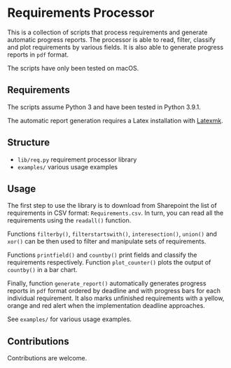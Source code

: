 # Requirements Processor

This is a collection of scripts that process requirements and generate automatic progress reports. The processor is able to read, filter, classify and plot requirements by various fields. It is also able to generate progress reports in `pdf` format.

The scripts have only been tested on macOS.

## Requirements

The scripts assume Python 3 and have been tested in Python 3.9.1.

The automatic report generation requires a Latex installation with [Latexmk](https://mg.readthedocs.io/latexmk.html).

## Structure

* `lib/req.py` requirement processor library
* `examples/` various usage examples

## Usage

The first step to use the library is to download from Sharepoint the list of requirements in CSV format: `Requirements.csv`. In turn, you can read all the requirements using the `readall()` function.

Functions `filterby()`, `filterstartswith()`, `interesection()`, `union()` and `xor()` can be then used to filter and manipulate sets of requirements.

Functions `printfield()` and `countby()` print fields and classify the requirements respectively. Function `plot_counter()` plots the output of `countby()` in a bar chart.

Finally, function `generate_report()` automatically generates progress reports in `pdf` format ordered by deadline and with progress bars for each individual requirement. It also marks unfinished requirements with a yellow, orange and red alert when the implementation deadline approaches.

See `examples/` for various usage examples.

## Contributions

Contributions are welcome.